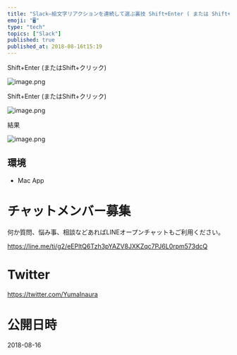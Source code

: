 ```yaml
---
title: "Slack—絵文字リアクションを連続して選ぶ裏技 Shift+Enter ( または Shift+クリック )"
emoji: "🖥"
type: "tech"
topics: ["Slack"]
published: true
published_at: 2018-08-16t15:19
---
```


Shift+Enter (またはShift+クリック)

![image.png](https://qiita-image-store.s3.amazonaws.com/0/89618/86acaef8-25ab-0779-0407-ad034fef3e82.png)

Shift+Enter (またはShift+クリック)

![image.png](https://qiita-image-store.s3.amazonaws.com/0/89618/35f206d3-fc2d-c1ac-ed4a-7a495b5e07d6.png)

結果

![image.png](https://qiita-image-store.s3.amazonaws.com/0/89618/5c0518e7-273d-1b36-9dd3-27324d5bf8e5.png)

## 環境

- Mac App








<!-- Update From Qiita API -->

# チャットメンバー募集


何か質問、悩み事、相談などあればLINEオープンチャットもご利用ください。

https://line.me/ti/g2/eEPltQ6Tzh3pYAZV8JXKZqc7PJ6L0rpm573dcQ





# Twitter


https://twitter.com/YumaInaura


<!-- Update From Qiita API -->



# 公開日時

2018-08-16

